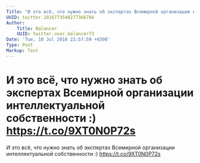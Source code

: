 ```yaml
---
Title: "И это всё, что нужно знать об экспертах Всемирной организации интеллектуальной собственности\_:) https://t.co/9XT0N0P72s"
UUID: twitter.1016773548277366784
Author:
    Title: Balancer
    UUID: twitter.user.balancer73
Date: 'Tue, 10 Jul 2018 22:57:59 +0300'
Type: Post
Markup: Text
---
```


# И это всё, что нужно знать об экспертах Всемирной организации интеллектуальной собственности :) https://t.co/9XT0N0P72s

И это всё, что нужно знать об экспертах Всемирной
организации интеллектуальной собственности :)
https://t.co/9XT0N0P72s